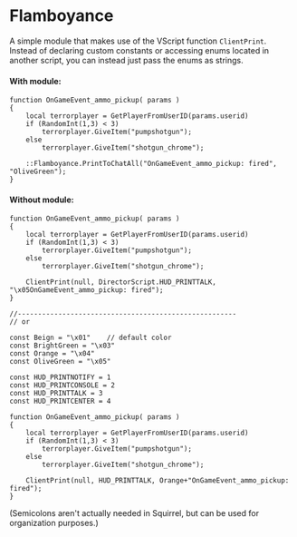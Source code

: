 # Flamboyance
A simple module that makes use of the VScript function `ClientPrint`. Instead of declaring custom constants or accessing enums located in another script, you can instead just pass the enums as strings.

#### With module:
```Squirrel
function OnGameEvent_ammo_pickup( params )
{
	local terrorplayer = GetPlayerFromUserID(params.userid)
	if (RandomInt(1,3) < 3)
		terrorplayer.GiveItem("pumpshotgun");
	else
		terrorplayer.GiveItem("shotgun_chrome");

	::Flamboyance.PrintToChatAll("OnGameEvent_ammo_pickup: fired", "OliveGreen");
}
```
#### Without module:
```Squirrel
function OnGameEvent_ammo_pickup( params )
{
	local terrorplayer = GetPlayerFromUserID(params.userid)
	if (RandomInt(1,3) < 3)
		terrorplayer.GiveItem("pumpshotgun");
	else
		terrorplayer.GiveItem("shotgun_chrome");

	ClientPrint(null, DirectorScript.HUD_PRINTTALK, "\x05OnGameEvent_ammo_pickup: fired");
}

//------------------------------------------------------
// or

const Beign = "\x01"	// default color
const BrightGreen = "\x03"
const Orange = "\x04"
const OliveGreen = "\x05"

const HUD_PRINTNOTIFY = 1
const HUD_PRINTCONSOLE = 2
const HUD_PRINTTALK = 3
const HUD_PRINTCENTER = 4

function OnGameEvent_ammo_pickup( params )
{
	local terrorplayer = GetPlayerFromUserID(params.userid)
	if (RandomInt(1,3) < 3)
		terrorplayer.GiveItem("pumpshotgun");
	else
		terrorplayer.GiveItem("shotgun_chrome");

	ClientPrint(null, HUD_PRINTTALK, Orange+"OnGameEvent_ammo_pickup: fired");
}
```
(Semicolons aren't actually needed in Squirrel, but can be used for organization purposes.)

